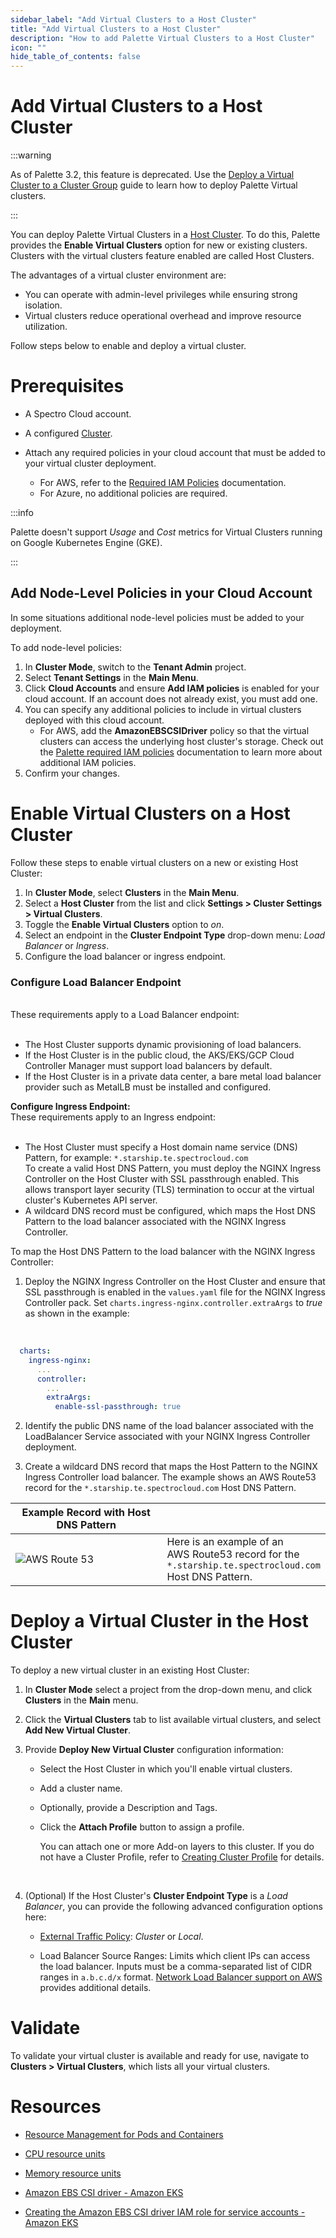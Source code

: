 ```yaml
---
sidebar_label: "Add Virtual Clusters to a Host Cluster"
title: "Add Virtual Clusters to a Host Cluster"
description: "How to add Palette Virtual Clusters to a Host Cluster"
icon: ""
hide_table_of_contents: false
---
```


# Add Virtual Clusters to a Host Cluster

:::warning

As of Palette 3.2, this feature is deprecated. Use the [Deploy a Virtual Cluster to a Cluster Group](/clusters/palette-virtual-clusters/deploy-virtual-cluster) guide to learn how to deploy Palette Virtual clusters.

:::

You can deploy Palette Virtual Clusters in a [Host Cluster](/glossary-all#hostcluster). To do this, Palette provides the **Enable Virtual Clusters** option for new or existing clusters. Clusters with the virtual clusters feature enabled are called Host Clusters.

The advantages of a virtual cluster environment are:

- You can operate with admin-level privileges while ensuring strong isolation.
- Virtual clusters reduce operational overhead and improve resource utilization.

Follow steps below to enable and deploy a virtual cluster.

# Prerequisites

- A Spectro Cloud account.

- A configured [Cluster](/clusters).

- Attach any required policies in your cloud account that must be added to your virtual cluster deployment.
  - For AWS, refer to the [Required IAM Policies](/clusters/public-cloud/aws/required-iam-policies#globalroleadditionalpolicies) documentation.
  - For Azure, no additional policies are required.

:::info

Palette doesn't support _Usage_ and _Cost_ metrics for Virtual Clusters running on Google Kubernetes Engine (GKE).

:::

## Add Node-Level Policies in your Cloud Account

In some situations additional node-level policies must be added to your deployment.

To add node-level policies:

1. In **Cluster Mode**, switch to the **Tenant Admin** project.
2. Select **Tenant Settings** in the **Main Menu**.
3. Click **Cloud Accounts** and ensure **Add IAM policies** is enabled for your cloud account. If an account does not already exist, you must add one.
4. You can specify any additional policies to include in virtual clusters deployed with this cloud account.
   - For AWS, add the **AmazonEBSCSIDriver** policy so that the virtual clusters can access the underlying host cluster's storage. Check out the [Palette required IAM policies](/clusters/public-cloud/aws/required-iam-policies#globalroleadditionalpolicies) documentation to learn more about additional IAM policies.
5. Confirm your changes.

# Enable Virtual Clusters on a Host Cluster

Follow these steps to enable virtual clusters on a new or existing Host Cluster:

1. In **Cluster Mode**, select **Clusters** in the **Main Menu**.
2. Select a **Host Cluster** from the list and click **Settings > Cluster Settings > Virtual Clusters**.
3. Toggle the **Enable Virtual Clusters** option to _on_.
4. Select an endpoint in the **Cluster Endpoint Type** drop-down menu: _Load Balancer_ or _Ingress_.
5. Configure the load balancer or ingress endpoint.

<Tabs>
<TabItem label="Configure Load Balancer Endpoint" value="Configure Load Balancer Endpoint">

### Configure Load Balancer Endpoint

<br />
These requirements apply to a Load Balancer endpoint:
<br />
<br />

- The Host Cluster supports dynamic provisioning of load balancers.
- If the Host Cluster is in the public cloud, the AKS/EKS/GCP Cloud Controller Manager must support load balancers by default.
- If the Host Cluster is in a private data center, a bare metal load balancer provider such as MetalLB must be installed and configured.

</TabItem>   
    
<TabItem label="Configure Ingress Endpoint" value="Configure Ingress Endpoint">
  
<b>Configure Ingress Endpoint:</b>
<br /> 
These requirements apply to an Ingress endpoint:
<br />
<br />

- The Host Cluster must specify a Host domain name service (DNS) Pattern, for example: `*.starship.te.spectrocloud.com`
  <br />
  To create a valid Host DNS Pattern, you must deploy the NGINX Ingress Controller on the Host Cluster with SSL passthrough enabled. This allows transport layer security (TLS) termination to occur at the virtual cluster's Kubernetes API server.
  <br />
- A wildcard DNS record must be configured, which maps the Host DNS Pattern to the load balancer associated with the NGINX Ingress Controller.

To map the Host DNS Pattern to the load balancer with the NGINX Ingress Controller:
<br />

1. Deploy the NGINX Ingress Controller on the Host Cluster and ensure that SSL passthrough is enabled in the `values.yaml` file for the NGINX Ingress Controller pack. Set `charts.ingress-nginx.controller.extraArgs` to _true_ as shown in the example:
   <br />

<br />

```yml
  charts:
    ingress-nginx:
      ...
      controller:
        ...
        extraArgs:
          enable-ssl-passthrough: true
```

2. Identify the public DNS name of the load balancer associated with the LoadBalancer Service associated with your NGINX Ingress Controller deployment.

3. Create a wildcard DNS record that maps the Host Pattern to the NGINX Ingress Controller load balancer. The example shows an AWS Route53 record for the `*.starship.te.spectrocloud.com` Host DNS Pattern.

| Example Record with Host DNS Pattern |                                                                                                                            |
| ------------------------------------ | -------------------------------------------------------------------------------------------------------------------------- |
| ![AWS Route 53](/record-details.png) | Here is an example of an <br /> AWS Route53 record for the <br />`*.starship.te.spectrocloud.com` <br /> Host DNS Pattern. |

</TabItem>
</Tabs>

# Deploy a Virtual Cluster in the Host Cluster

To deploy a new virtual cluster in an existing Host Cluster:

1. In **Cluster Mode** select a project from the drop-down menu, and click **Clusters** in the **Main** menu.

2. Click the **Virtual Clusters** tab to list available virtual clusters, and select **Add New Virtual Cluster**.

3. Provide **Deploy New Virtual Cluster** configuration information:<br />

   - Select the Host Cluster in which you'll enable virtual clusters.
   - Add a cluster name.
   - Optionally, provide a Description and Tags.

   - Click the **Attach Profile** button to assign a profile.

     You can attach one or more Add-on layers to this cluster. If you do not have a Cluster Profile, refer to [Creating Cluster Profile](/cluster-profiles/task-define-profile) for details.

     <br />

4. (Optional) If the Host Cluster's **Cluster Endpoint Type** is a _Load Balancer_, you can provide the following advanced configuration options here:

   - [External Traffic Policy](https://kubernetes.io/docs/tasks/access-application-cluster/create-external-load-balancer/#preserving-the-client-source-ip): _Cluster_ or _Local_.<br />

   - Load Balancer Source Ranges: Limits which client IPs can access the load balancer. Inputs must be a comma-separated list of CIDR ranges in `a.b.c.d/x` format. [Network Load Balancer support on AWS](https://kubernetes.io/docs/concepts/services-networking/service/#aws-nlb-support) provides additional details.

# Validate

To validate your virtual cluster is available and ready for use, navigate to **Clusters > Virtual Clusters**, which lists all your virtual clusters.

# Resources

- [Resource Management for Pods and Containers](https://kubernetes.io/docs/concepts/configuration/manage-resources-containers/)

- [CPU resource units](https://kubernetes.io/docs/concepts/configuration/manage-resources-containers/#meaning-of-cpu)

- [Memory resource units](https://kubernetes.io/docs/concepts/configuration/manage-resources-containers/#meaning-of-memory)

- [Amazon EBS CSI driver - Amazon EKS](https://docs.aws.amazon.com/eks/latest/userguide/ebs-csi.html)

- [Creating the Amazon EBS CSI driver IAM role for service accounts - Amazon EKS](https://docs.aws.amazon.com/eks/latest/userguide/csi-iam-role.html)
